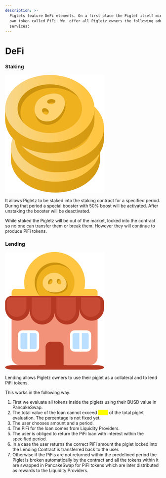 ```yaml
---
description: >-
  Piglets feature DeFi elements. On a first place the Piglet itself mints its
  own token called PiFi. We  offer all Pigletz owners the following additional
  services:
---
```


# DeFi

### Staking

![Staking](../.gitbook/assets/defi-piglet-staking.svg)

It allows Pigletz to be staked into the staking contract for a specified period. During that period a special booster with 50% boost will be activated. After unstaking the booster will be deactivated.&#x20;

While staked the Pigletz will be out of the market, locked into the contract so no one can transfer them or break them. However they will continue to produce PiFi tokens.

### Lending

![Lending](../.gitbook/assets/defi-lending.svg)

Lending allows Pigletz owners to use their piglet as a collateral and to lend PiFi tokens.&#x20;

This works in the following way:

1. First we evaluate all tokens inside the piglets using their BUSD value in PancakeSwap.
2. The total value of the loan cannot exceed <mark style="color:yellow;">80%</mark> of the total piglet evaluation. The percentage is not fixed yet.&#x20;
3. The user chooses amount and a period.
4. The PiFi for the loan comes from Liquidity Providers.&#x20;
5. The user is obliged to return the PiFi loan with interest within the specified period.&#x20;
6. In a case the user returns the correct PiFi amount the piglet locked into the Lending Contract is transferred back to the user.
7. Otherwise if the PiFis are not returned within the predefined period the Piglet is broken automatically by the contract and all the tokens within it are swapped in PancakeSwap for PiFi tokens which are later distributed as rewards to the Liquidity Providers.

